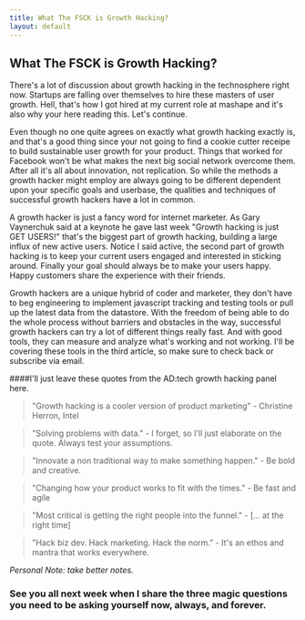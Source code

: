 ```yaml
---
title: What The FSCK is Growth Hacking?
layout: default
---
```


## What The FSCK is Growth Hacking?

There's a lot of discussion about growth hacking in the technosphere right now. Startups are falling over themselves to hire these masters of user growth. Hell, that's how I got hired at my current role at mashape and it's also why your here reading this. Let's continue.

Even though no one quite agrees on exactly what growth hacking exactly is, and that's a good thing since your not going to find a cookie cutter receipe to build sustainable user growth for your product. Things that worked for Facebook won't be what makes the next big social network overcome them.  After all it's all about innovation, not replication. So while the methods a growth hacker might employ are always going to be different dependent upon your specific goals and userbase, the qualities and techniques of successful growth hackers have a lot in common.

A growth hacker is just a fancy word for internet marketer.  As Gary Vaynerchuk said at a keynote he gave last week "Growth hacking is just GET USERS!" that's the biggest part of growth hacking, building a large influx of new active users.  Notice I said active, the second part of growth hacking is to keep your current users engaged and interested in sticking around. Finally your goal should always be to make your users happy. Happy customers share the experience with their friends.

Growth hackers are a unique hybrid of coder and marketer, they don't have to beg engineering to implement javascript tracking and testing tools or pull up the latest data from the datastore. With the freedom of being able to do the whole process without barriers and obstacles in the way, successful growth hackers can try a lot of different things really fast.  And with good tools, they can measure and analyze what's working and not working. I'll be covering these tools in the third article, so make sure to check back or subscribe via email.

####I'll just leave these quotes from the AD:tech growth hacking panel here.

>"Growth hacking is a cooler version of product marketing" - Christine Herron, Intel

>"Solving problems with data." - I forget, so I'll just elaborate on the quote. Always test your assumptions.

>"Innovate a non traditional way to make something happen." - Be bold and creative.

>"Changing how your product works to fit with the times." - Be fast and agile

>"Most critical is getting the right people into the funnel."  - [… at the right time] 

>"Hack biz dev. Hack marketing. Hack the norm." - It's an ethos and mantra that works everywhere.

_Personal Note: take better notes._

### See you all next week when I share the three magic questions you need to be asking yourself now, always, and forever.